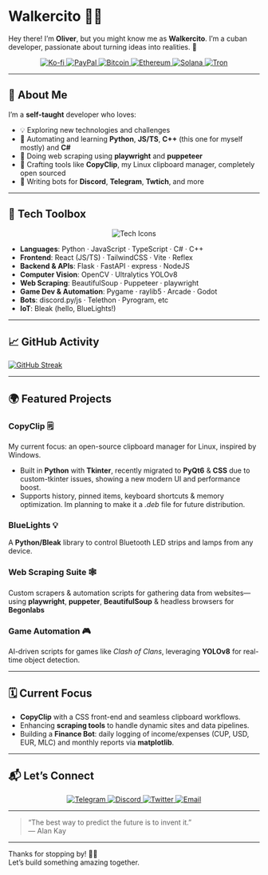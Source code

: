 # Walkercito 🍉👋

Hey there! I’m **Oliver**, but you might know me as **Walkercito**. I’m a cuban developer, passionate about turning ideas into realities. 🌟

<div align="center">
  <a href="https://ko-fi.com/T6T018BZDZ">
    <img src="https://img.shields.io/badge/Support-Ko--fi-F16061?style=for-the-badge&logo=ko-fi&logoColor=white" alt="Ko-fi"/>
  </a>
  <a href="https://www.paypal.me/KarlaMejiasArian">
    <img src="https://img.shields.io/badge/Donate-PayPal-00457C?style=for-the-badge&logo=paypal&logoColor=white" alt="PayPal"/>
  </a>
  <a href="https://walkercitodev.vercel.app/donations/links">
    <img src="https://img.shields.io/badge/Donate-BTC-F7931A?style=for-the-badge&logo=bitcoin&logoColor=white" alt="Bitcoin"/>
  </a>
  <a href="https://walkercitodev.vercel.app/donations/links">
    <img src="https://img.shields.io/badge/Donate-ETH-3C3C3D?style=for-the-badge&logo=ethereum&logoColor=white" alt="Ethereum"/>
  </a>
  <a href="https://walkercitodev.vercel.app/donations/links">
    <img src="https://img.shields.io/badge/Donate-SOL-66F9A1?style=for-the-badge&logo=solana&logoColor=white" alt="Solana"/>
  </a>
  <a href="https://walkercitodev.vercel.app/donations/links">
    <img src="https://img.shields.io/badge/Donate-TRX-CF202F?style=for-the-badge&logo=tron&logoColor=white" alt="Tron"/>
  </a>
</div>

---

## 🚀 About Me

I’m a **self-taught** developer who loves:

- 💡 Exploring new technologies and challenges  
- 🤖 Automating and learning **Python**, **JS/TS**, **C++** (this one for myself mostly) and **C#**
- 📑 Doing web scraping using **playwright** and **puppeteer**
- 💾 Crafting tools like **CopyClip**, my Linux clipboard manager, completely open sourced
- 📱 Writing bots for **Discord**, **Telegram**, **Twtich**, and more  

---

## 🔧 Tech Toolbox

<div align="center">
  <img src="https://skillicons.dev/icons?i=python,js,tsx,react,tailwind,opencv,discord,flask,fastapi" alt="Tech Icons"/>
</div>

- **Languages**: Python · JavaScript · TypeScript · C# · C++  
- **Frontend**: React (JS/TS) · TailwindCSS · Vite · Reflex  
- **Backend & APIs**: Flask · FastAPI · express · NodeJS  
- **Computer Vision**: OpenCV · Ultralytics YOLOv8  
- **Web Scraping**: BeautifulSoup · Puppeteer · playwright 
- **Game Dev & Automation**: Pygame · raylib5 · Arcade · Godot
- **Bots**: discord.py/js · Telethon · Pyrogram, etc
- **IoT**: Bleak (hello, BlueLights!)

---

## 📈 GitHub Activity

<a href="https://git.io/streak-stats">
  <img src="https://streak-stats.demolab.com?user=Walkercito&theme=cobalt&date_format=j%20M%5B%20Y%5D" alt="GitHub Streak" />
</a>

---

## 🌍 Featured Projects

### CopyClip 🗒️  
My current focus: an open-source clipboard manager for Linux, inspired by Windows.  
- Built in **Python** with **Tkinter**, recently migrated to **PyQt6** & **CSS** due to custom-tkinter issues, showing a new modern UI and performance boost.  
- Supports history, pinned items, keyboard shortcuts & memory optimization. Im planning to make it a *.deb* file for future distribution.

### BlueLights 💡  
A **Python/Bleak** library to control Bluetooth LED strips and lamps from any device.

### Web Scraping Suite 🕸️  
Custom scrapers & automation scripts for gathering data from websites—using **playwright**, **puppeter**, **BeautifulSoup** & headless browsers for **Begonlabs**

### Game Automation 🎮  
AI-driven scripts for games like *Clash of Clans*, leveraging **YOLOv8** for real-time object detection.

---

## 🗓️ Current Focus

- **CopyClip** with a CSS front-end and seamless clipboard workflows.  
- Enhancing **scraping tools** to handle dynamic sites and data pipelines.  
- Building a **Finance Bot**: daily logging of income/expenses (CUP, USD, EUR, MLC) and monthly reports via **matplotlib**.

---

## 📬 Let’s Connect

<div align="center">
  <a href="https://t.me/Walkercito" title="Telegram">
    <img src="https://img.shields.io/badge/Telegram-0078FF?style=for-the-badge&logo=telegram&logoColor=white" alt="Telegram"/>
  </a>
  <a href="https://discordapp.com/users/457318022357712906" title="Discord">
    <img src="https://img.shields.io/badge/Discord-7289DA?style=for-the-badge&logo=discord&logoColor=white" alt="Discord"/>
  </a>
  <a href="https://x.com/Walkercitodt" title="Twitter">
    <img src="https://img.shields.io/badge/Twitter-1DA1F2?style=for-the-badge&logo=twitter&logoColor=white" alt="Twitter"/>
  </a>
  <a href="mailto: walkercitoliver@gmail.com" title="Email">
    <img src="https://img.shields.io/badge/Email-D14836?style=for-the-badge&logo=gmail&logoColor=white" alt="Email"/>
  </a>
</div>

---

> “The best way to predict the future is to invent it.”  
> — Alan Kay

---

Thanks for stopping by! 🚀✨  
Let’s build something amazing together.
